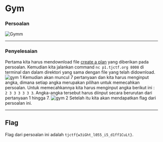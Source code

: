 # Gym

### Persoalan
![Gymm](https://user-images.githubusercontent.com/26424136/83095838-6a93ce00-a0ce-11ea-99bf-f41cbaff9a85.PNG)
___________________________________
### Penyelesaian
Pertama kita harus mendownload file [create a plan](bed9d7b7327958dab4d07b06772a032f3e97455e310956558579e8838762b5e2_gym) yang diberikan pada persoalan. 
Kemudian kita jalankan command `nc p1.tjctf.org 8008` di terminal dan dalam direktori yang sama dengan file yang telah didownload.
![gym 1](https://user-images.githubusercontent.com/26424136/83095833-68317400-a0ce-11ea-807b-07b2464168ea.PNG)
Kemudian akan muncul 7 pertanyaan dan kita harus menginput angka, dimana setiap angka merupakan pilihan untuk memecahkan persoalan. Untuk memecahkannya kita harus menginput angka berikut ini : ` 2 3 3 3 3 3 3 `. Angka-angka tersebut harus diinput secara berurutan dari pertanyaan 1 hingga 7. 
![gym 2](https://user-images.githubusercontent.com/26424136/83095837-69fb3780-a0ce-11ea-9d24-d838ca66fa42.PNG)
Setelah itu kita akan mendapatkan flag dari persoalan ini.
____________________________________
## Flag
Flag dari persoalan ini adalah `tjctf{w3iGht_l055_i5_d1ff1CuLt}`.

